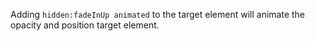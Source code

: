Adding <code>hidden:fadeInUp animated</code> to the target element will animate the opacity and position target element.
